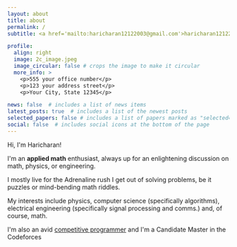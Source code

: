 ```yaml
---
layout: about
title: about
permalink: /
subtitle: <a href='mailto:haricharan12122003@gmail.com'>haricharan12122003@gmail.com</a>. 8248003579

profile:
  align: right
  image: 2c_image.jpeg
  image_circular: false # crops the image to make it circular
  more_info: >
    <p>555 your office number</p>
    <p>123 your address street</p>
    <p>Your City, State 12345</p>

news: false  # includes a list of news items
latest_posts: true  # includes a list of the newest posts
selected_papers: false # includes a list of papers marked as "selected={true}"
social: false  # includes social icons at the bottom of the page
---
```


Hi, I'm Haricharan!

I'm an **applied math** enthusiast, always up for an enlightening discussion on math, physics, or engineering.

I mostly live for the Adrenaline rush I get out of solving problems, be it puzzles or mind-bending math riddles.

My interests include physics, computer science (specifically algorithms), electrical engineering (specifically signal processing and comms.) and, of course, math.

I'm also an avid <a href='https://codeforces.com/profile/Haricharan_B'>competitive programmer</a> and I'm a Candidate Master in the Codeforces